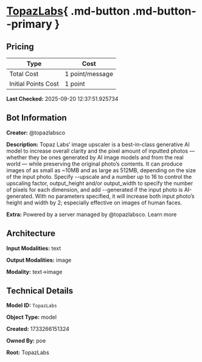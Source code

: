 # [TopazLabs](https://poe.com/TopazLabs){ .md-button .md-button--primary }

## Pricing

| Type | Cost |
|------|------|
| Total Cost | 1 point/message |
| Initial Points Cost | 1 point |

**Last Checked:** 2025-09-20 12:37:51.925734


## Bot Information

**Creator:** @topazlabsco

**Description:** Topaz Labs’ image upscaler is a best-in-class generative AI model to increase overall clarity and the pixel amount of inputted photos — whether they be ones generated by AI image models and from the real world — while preserving the original photo’s contents. It can produce images of as small as ~10MB and as large as 512MB, depending on the size of the input photo. Specify --upscale and a number up to 16 to control the upscaling factor, output_height and/or output_width to specify the number of pixels for each dimension, and add --generated if the input photo is AI-generated. With no parameters specified, it will increase both input photo’s height and width by 2; especially effective on images of human faces.

**Extra:** Powered by a server managed by @topazlabsco. Learn more


## Architecture

**Input Modalities:** text

**Output Modalities:** image

**Modality:** text->image


## Technical Details

**Model ID:** `TopazLabs`

**Object Type:** model

**Created:** 1733266151324

**Owned By:** poe

**Root:** TopazLabs
